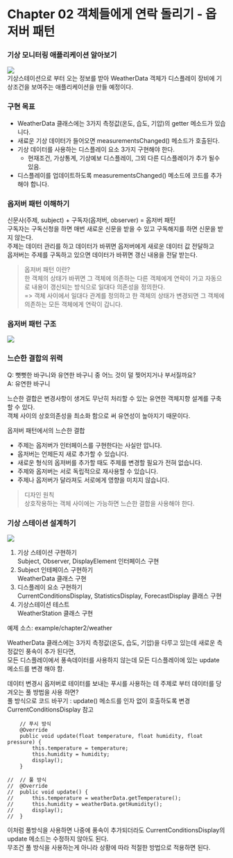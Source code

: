 # Chapter 02 객체들에게 연락 돌리기 - 옵저버 패턴 

### 기상 모니터링 애플리케이션 알아보기
<img src="https://img1.daumcdn.net/thumb/R1280x0/?scode=mtistory2&fname=https%3A%2F%2Fblog.kakaocdn.net%2Fdn%2FtoctD%2FbtrHxMZw7Dm%2FNb5kFKPmXBotbUSkr9nR60%2Fimg.png"><br>
기상스테이션으로 부터 오는 정보를 받아 WeatherData 객체가 디스플레이 장비에 기상조건을 보여주는 애플리케이션을 만들 예정이다.  

### 구현 목표
- WeatherData 클래스에는 3가지 측정값(온도, 습도, 기압)의 getter 메소드가 있습니다.
- 새료운 기상 데이터가 들어오면 measurementsChanged() 메소드가 호출된다.
- 기상 데이터를 사용하는 디스플레이 요소 3가지 구현해야 한다.
  - 현재조건, 가상통계, 기상예보 디스플레이, 그외 다른 디스플레이가 추가 될수 있음.
- 디스플레이를 업데이트하도록 measurementsChanged() 메소드에 코드를 추가해야 합니다.

### 옵저버 패턴 이해하기
신문사(주제, subject) + 구독자(옵저버, observer) = 옵저버 패턴   
구독자는 구독신청을 하면 매번 새로운 신문을 받을 수 있고 구독해지를 하면 신문을 받지 않는다.  
주제는 데이터 관리를 하고 데이터가 바뀌면 옵저버에게 새로운 데이터 값 전달하고  
옵저버는 주제를 구독하고 있으면 데이터가 바뀌면 갱신 내용을 전달 받는다.  

> 옵저버 패턴 이란?  
> 한 객체의 상태가 바뀌면 그 객체에 의존하는 다른 객체에게 연락이 가고 자동으로 내용이 갱신되는 방식으로 일대다 의존성을 정의한다.  
> => 객체 사이에서 일대다 관계를 정의하고 한 객체의 상태가 변경되면 그 객체에 의존하는 모든 객체에게 연락이 갑니다.

### 옵저버 패턴 구조
<img src="https://2.bp.blogspot.com/-xgiuTvAD4EI/Wy4qkZJDHmI/AAAAAAAACj4/xVrxGOVR2V452XUKain8m-UOTlxxGuJBgCLcBGAs/s1600/observer-generic-class-diagram.PNG"><br>
### 느슨한 결합의 위력
Q: 뻣뻣한 바구니와 유연한 바구니 중 어느 것이 덜 찢어지거나 부서질까요?   
A: 유연한 바구니

느슨한 결합은 변경사항이 생겨도 무난히 처리할 수 있는 유연한 객체지향 설계를 구축할 수 있다.  
객체 사이의 상호의존성을 최소화 함으로 써 유연성이 높아지기 때문이다.  

옵저버 패턴에서의 느슨한 결합
- 주제는 옵저버가 인터페이스를 구현한다는 사실만 압니다.
- 옵저버는 언제든지 새로 추가할 수 있습니다.
- 새로운 형식의 옵저버를 추가할 때도 주제를 변경할 필요가 전혀 없습니다.
- 주제와 옵저버는 서로 독립적으로 재사용할 수 있습니다.
- 주제나 옵저버가 달라져도 서로에게 영향을 미치지 않습니다.

> 디자인 원칙  
> 상호작용하는 객체 사이에는 가능하면 느슨한 결합을 사용해야 한다.

### 기상 스테이션 설계하기
<img src="https://4.bp.blogspot.com/-9RAV8APWNxw/Wy4s9nx5TtI/AAAAAAAACkc/yQaRxbUEu1IdqOYF8Fk6VRsUrm8DEY1ygCLcBGAs/s1600/observer-weatherstation-class-diagram.PNG"><br>
1. 기상 스테이션 구현하기  
Subject, Observer, DisplayElement 인터페이스 구현
2. Subject 인테페이스 구현하기  
  WeatherData 클래스 구현
3. 디스플레이 요소 구현하기  
   CurrentConditionsDisplay, StatisticsDisplay, ForecastDisplay 클래스 구현
4. 기상스테이션 테스트  
   WeatherStation 클래스 구현

예제 소스: example/chapter2/weather

WeatherData 클래스에는 3가지 측정값(온도, 습도, 기압)을 다루고 있는데 새로운 측정값인 풍속이 추가 된다면,    
모든 디스플레이에서 풍속데이터를 사용하지 않는데 모든 디스플레이에 있는 update 메소드를 변경 해야 함.    

데이터 변경시 옵저버로 테이터를 보내는 푸시를 사용하는 데 주제로 부터 데이터를 당겨오는 풀 방법을 사용 하면?  
풀 방식으로 코드 바꾸기 : update() 메소드를 인자 없이 호출하도록 변경  
CurrentConditionsDisplay 참고
```
	// 푸시 방식
	@Override
	public void update(float temperature, float humidity, float pressure) {
		this.temperature = temperature;
		this.humidity = humidity;
		display();
	}

//	// 풀 방식
//	@Override
//	public void update() {
//		this.temperature = weatherData.getTemperature();
//		this.humidity = weatherData.getHumidity();
//		display();
//	}
```

이처럼 풀방식을 사용하면 나중에 풍속이 추가되더라도 CurrentConditionsDisplay의 update 메소드는 수정하지 않아도 된다.  
무조건 풀 방식을 사용하는게 아니라 상황에 따라 적절한 방법으로 적용하면 된다.